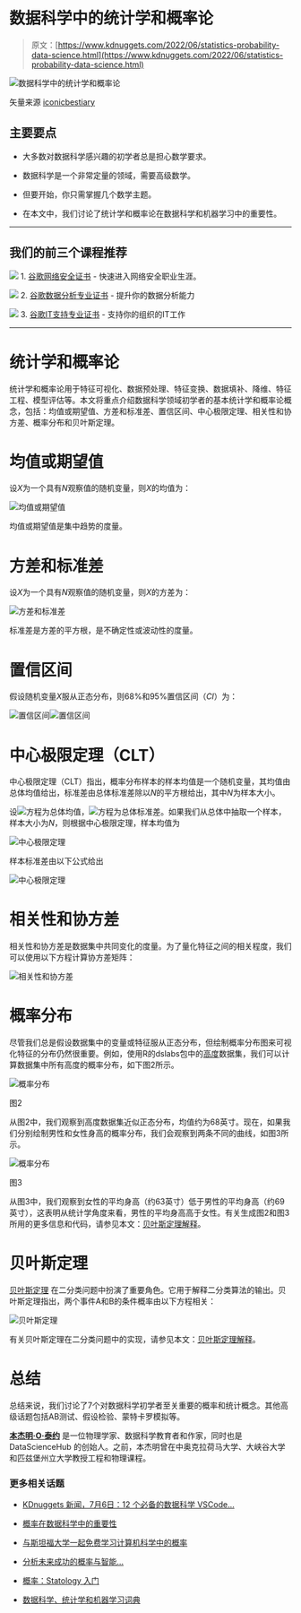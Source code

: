 # 数据科学中的统计学和概率论

> 原文：[https://www.kdnuggets.com/2022/06/statistics-probability-data-science.html](https://www.kdnuggets.com/2022/06/statistics-probability-data-science.html)

![数据科学中的统计学和概率论](../Images/0bc12070ef53ae8c6e6950e9dba351e1.png)

矢量来源 [iconicbestiary](https://www.freepik.com/free-vector/statistical-data-abstract-paper-tablet_1311213.htm#query=probability&position=0&from_view=search)

## 主要要点

+   大多数对数据科学感兴趣的初学者总是担心数学要求。

+   数据科学是一个非常定量的领域，需要高级数学。

+   但要开始，你只需掌握几个数学主题。

+   在本文中，我们讨论了统计学和概率论在数据科学和机器学习中的重要性。

* * *

## 我们的前三个课程推荐

![](../Images/0244c01ba9267c002ef39d4907e0b8fb.png) 1\. [谷歌网络安全证书](https://www.kdnuggets.com/google-cybersecurity) - 快速进入网络安全职业生涯。

![](../Images/e225c49c3c91745821c8c0368bf04711.png) 2\. [谷歌数据分析专业证书](https://www.kdnuggets.com/google-data-analytics) - 提升你的数据分析能力

![](../Images/0244c01ba9267c002ef39d4907e0b8fb.png) 3\. [谷歌IT支持专业证书](https://www.kdnuggets.com/google-itsupport) - 支持你的组织的IT工作

* * *

# 统计学和概率论

统计学和概率论用于特征可视化、数据预处理、特征变换、数据填补、降维、特征工程、模型评估等。本文将重点介绍数据科学领域初学者的基本统计学和概率论概念，包括：均值或期望值、方差和标准差、置信区间、中心极限定理、相关性和协方差、概率分布和贝叶斯定理。

# 均值或期望值

设*X*为一个具有*N*观察值的随机变量，则*X*的均值为：

![均值或期望值](../Images/fdc45d91217f360dbed314af17cd7778.png)

均值或期望值是集中趋势的度量。

# 方差和标准差

设*X*为一个具有*N*观察值的随机变量，则*X*的方差为：

![方差和标准差](../Images/4d2b3ba992055ebb728cfed1f44f7a8b.png)

标准差是方差的平方根，是不确定性或波动性的度量。

# 置信区间

假设随机变量*X*服从正态分布，则68%和95%置信区间（*CI*）为：

![置信区间](../Images/ce269266b7cc04d0b0d20259518169ad.png)![置信区间](../Images/6c8b65c32a75885c179cc9f44a3c02ff.png)

# 中心极限定理（CLT）

中心极限定理（CLT）指出，概率分布样本的样本均值是一个随机变量，其均值由总体均值给出，标准差由总体标准差除以*N*的平方根给出，其中*N*为样本大小。

设![方程](../Images/9085c58c4a0bacbbf50693572d386f2f.png)为总体均值，![方程](../Images/6e4e79ac38f589fcd0e6857e425ed290.png)为总体标准差。如果我们从总体中抽取一个样本，样本大小为*N*，则根据中心极限定理，样本均值为

![中心极限定理](../Images/5208789a488c37907750e789b4971f6f.png)

样本标准差由以下公式给出

![中心极限定理](../Images/d73a87c4624de5751eac76adefdc095e.png)

# 相关性和协方差

相关性和协方差是数据集中共同变化的度量。为了量化特征之间的相关程度，我们可以使用以下方程计算协方差矩阵：

![相关性和协方差](../Images/ab6a71e3604af755f4794d96ed7a4290.png)

# 概率分布

尽管我们总是假设数据集中的变量或特征服从正态分布，但绘制概率分布图来可视化特征的分布仍然很重要。例如，使用R的dslabs包中的[高度](https://github.com/bot13956/Bayes_theorem)数据集，我们可以计算数据集中所有高度的概率分布，如下图2所示。

![概率分布](../Images/70dee004109e494308661a045bdaa899.png)

图2

从图2中，我们观察到高度数据集近似正态分布，均值约为68英寸。现在，如果我们分别绘制男性和女性身高的概率分布，我们会观察到两条不同的曲线，如图3所示。

![概率分布](../Images/1cd5275c9a1b90ed1b84adf5896bea21.png)

图3

从图3中，我们观察到女性的平均身高（约63英寸）低于男性的平均身高（约69英寸），这表明从统计学角度来看，男性的平均身高高于女性。有关生成图2和图3所用的更多信息和代码，请参见本文：[贝叶斯定理解释](https://pub.towardsai.net/bayes-theorem-explained-66ebf8285fcc)。

# 贝叶斯定理

[贝叶斯定理](https://pub.towardsai.net/bayes-theorem-explained-66ebf8285fcc) 在二分类问题中扮演了重要角色。它用于解释二分类算法的输出。贝叶斯定理指出，两个事件A和B的条件概率由以下方程相关：

![贝叶斯定理](../Images/17cc4c03927aa4d8b5540ba6028caa2f.png)

有关贝叶斯定理在二分类问题中的实现，请参见本文：[贝叶斯定理解释](https://pub.towardsai.net/bayes-theorem-explained-66ebf8285fcc)。

# 总结

总结来说，我们讨论了7个对数据科学初学者至关重要的概率和统计概念。其他高级话题包括AB测试、假设检验、蒙特卡罗模拟等。

**[本杰明·O·泰约](https://www.linkedin.com/in/benjamin-o-tayo-ph-d-a2717511/)** 是一位物理学家、数据科学教育者和作家，同时也是 DataScienceHub 的创始人。之前，本杰明曾在中奥克拉荷马大学、大峡谷大学和匹兹堡州立大学教授工程和物理课程。

### 更多相关话题

+   [KDnuggets 新闻，7月6日：12 个必备的数据科学 VSCode…](https://www.kdnuggets.com/2022/n27.html)

+   [概率在数据科学中的重要性](https://www.kdnuggets.com/2023/02/importance-probability-data-science.html)

+   [与斯坦福大学一起免费学习计算机科学中的概率](https://www.kdnuggets.com/learn-probability-in-computer-science-with-stanford-university-for-free)

+   [分析未来成功的概率与智能…](https://www.kdnuggets.com/2022/02/analyzing-probability-future-success-intelligence-node-attributes-evolution-model.html)

+   [概率：Statology 入门](https://www.kdnuggets.com/probability-statology-primer)

+   [数据科学、统计学和机器学习词典](https://www.kdnuggets.com/2022/05/data-science-statistics-machine-learning-dictionary.html)
